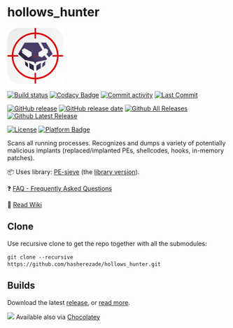 # hollows_hunter
![](./logo/logo2_128.png)

[![Build status](https://ci.appveyor.com/api/projects/status/nsc2eux5986y1shq?svg=true)](https://ci.appveyor.com/project/hasherezade/hollows-hunter)
[![Codacy Badge](https://api.codacy.com/project/badge/Grade/0c149fcd62084f96ac0c131e4473dbdf)](https://app.codacy.com/gh/hasherezade/hollows_hunter/dashboard?branch=master)
[![Commit activity](https://img.shields.io/github/commit-activity/m/hasherezade/hollows_hunter)](https://github.com/hasherezade/hollows_hunter/commits)
[![Last Commit](https://img.shields.io/github/last-commit/hasherezade/hollows_hunter/master)](https://github.com/hasherezade/hollows_hunter/commits)

[![GitHub release](https://img.shields.io/github/release/hasherezade/hollows_hunter.svg)](https://github.com/hasherezade/hollows_hunter/releases)
[![GitHub release date](https://img.shields.io/github/release-date/hasherezade/hollows_hunter?color=blue)](https://github.com/hasherezade/hollows_hunter/releases)
[![Github All Releases](https://img.shields.io/github/downloads/hasherezade/hollows_hunter/total.svg)](https://github.com/hasherezade/hollows_hunter/releases)
[![Github Latest Release](https://img.shields.io/github/downloads/hasherezade/hollows_hunter/latest/total.svg)](https://github.com/hasherezade/hollows_hunter/releases)

[![License](https://img.shields.io/badge/License-BSD%202--Clause-blue.svg)](https://github.com/hasherezade/hollows_hunter/blob/master/LICENSE)
[![Platform Badge](https://img.shields.io/badge/Windows-0078D6?logo=windows)](https://github.com/hasherezade/hollows_hunter)

Scans all running processes. Recognizes and dumps a variety of potentially malicious implants (replaced/implanted PEs, shellcodes, hooks, in-memory patches).

📦 Uses library: [PE-sieve](https://github.com/hasherezade/pe-sieve.git) (the [library version](https://github.com/hasherezade/pe-sieve/wiki/2.-How-to-build)).

❓ [FAQ - Frequently Asked Questions](https://github.com/hasherezade/pe-sieve/wiki/1.-FAQ)

📖 [Read Wiki](https://github.com/hasherezade/hollows_hunter/wiki)


## Clone

Use recursive clone to get the repo together with all the submodules:

```console
git clone --recursive https://github.com/hasherezade/hollows_hunter.git
```

## Builds

Download the latest [release](https://github.com/hasherezade/hollows_hunter/releases), or [read more](https://github.com/hasherezade/hollows_hunter/wiki#download).

![](https://community.chocolatey.org/favicon.ico) Available also via [Chocolatey](https://community.chocolatey.org/packages/hollowshunter)

